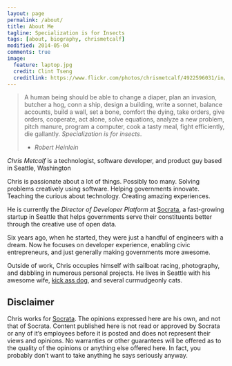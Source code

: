 ```yaml
---
layout: page
permalink: /about/
title: About Me
tagline: Specialization is for Insects
tags: [about, biography, chrismetcalf]
modified: 2014-05-04
comments: true
image:
  feature: laptop.jpg
  credit: Clint Tseng
  creditlink: https://www.flickr.com/photos/chrismetcalf/4922596031/in/set-72157624671868273
---
```


> A human being should be able to change a diaper, plan an invasion, butcher a hog, conn a ship, design a building, write a sonnet, balance accounts, build a wall, set a bone, comfort the dying, take orders, give orders, cooperate, act alone, solve equations, analyze a new problem, pitch manure, program a computer, cook a tasty meal, fight efficiently, die gallantly. *Specialization is for insects*.
> - _Robert Heinlein_

<div id="index" style="width: 100%">

  <p class="topline"><em>Chris Metcalf</em> is a technologist, software developer, and product guy based in Seattle, Washington</p>

  <p>Chris is passionate about a lot of things. Possibly too many. Solving problems creatively using software. Helping governments innovate. Teaching the curious about technology. Creating amazing experiences.</p>

  <p>He is currently the <em>Director of Developer Platform</em> at <a href="http://www.socrata.com">Socrata</a>, a fast-growing startup in Seattle that helps governments serve their constituents better through the creative use of open data.</p>

  <p>Six years ago, when he started, they were just a handful of engineers with a dream. Now he focuses on developer experience, enabling civic entrepreneurs, and just generally making governments more awesome.</p>

  <p>Outside of work, Chris occupies himself with sailboat racing, photography, and dabbling in numerous personal projects. He lives in Seattle with his awesome wife, <a href="http://facebook.com/maggiedawg">kick ass dog</a>, and several curmudgeonly cats.</p>

  <h2 id="disclaimer">Disclaimer</h2>

  <p>Chris works for <a href="http://www.socrata.com">Socrata</a>. The opinions expressed here are his own, and not that of Socrata. Content published here is not read or approved by Socrata or any of it&#8217;s employees before it is posted and does not represent their views and opinions. No warranties or other guarantees will be offered as to the quality of the opinions or anything else offered here. In fact, you probably don&#8217;t want to take anything he says seriously anyway.</p>
</div>

